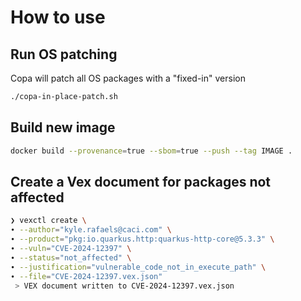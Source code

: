 # How to use

## Run OS patching 

Copa will patch all OS packages with a "fixed-in" version

```bash
./copa-in-place-patch.sh
```

## Build new image

```bash
docker build --provenance=true --sbom=true --push --tag IMAGE .
```

## Create a Vex document for packages not affected

```bash
❯ vexctl create \
∙ --author="kyle.rafaels@caci.com" \
∙ --product="pkg:io.quarkus.http:quarkus-http-core@5.3.3" \
∙ --vuln="CVE-2024-12397" \
∙ --status="not_affected" \
∙ --justification="vulnerable_code_not_in_execute_path" \
∙ --file="CVE-2024-12397.vex.json"
 > VEX document written to CVE-2024-12397.vex.json
 ```